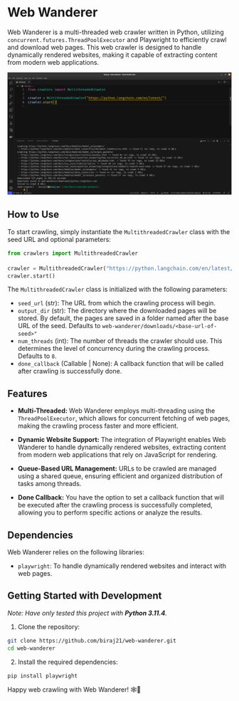 # Web Wanderer

Web Wanderer is a multi-threaded web crawler written in Python, utilizing `concurrent.futures.ThreadPoolExecutor` and Playwright to efficiently crawl and download web pages. This web crawler is designed to handle dynamically rendered websites, making it capable of extracting content from modern web applications.

![Screenshot](images/ss.png)

## How to Use

To start crawling, simply instantiate the `MultithreadedCrawler` class with the seed URL and optional parameters:

```python
from crawlers import MultithreadedCrawler

crawler = MultithreadedCrawler("https://python.langchain.com/en/latest/")
crawler.start()
```

The `MultithreadedCrawler` class is initialized with the following parameters:

- `seed_url` (str): The URL from which the crawling process will begin.
- `output_dir` (str): The directory where the downloaded pages will be stored. By default, the pages are saved in a folder named after the base URL of the seed. Defaults to `web-wanderer/downloads/<base-url-of-seed>"`
- `num_threads` (int): The number of threads the crawler should use. This determines the level of concurrency during the crawling process. Defaults to `8`.
- `done_callback` (Callable | None): A callback function that will be called after crawling is successfully done.

## Features

- **Multi-Threaded:** Web Wanderer employs multi-threading using the `ThreadPoolExecutor`, which allows for concurrent fetching of web pages, making the crawling process faster and more efficient.

- **Dynamic Website Support:** The integration of Playwright enables Web Wanderer to handle dynamically rendered websites, extracting content from modern web applications that rely on JavaScript for rendering.

- **Queue-Based URL Management:** URLs to be crawled are managed using a shared queue, ensuring efficient and organized distribution of tasks among threads.

- **Done Callback:** You have the option to set a callback function that will be executed after the crawling process is successfully completed, allowing you to perform specific actions or analyze the results.

## Dependencies

Web Wanderer relies on the following libraries:

- `playwright`: To handle dynamically rendered websites and interact with web pages.


## Getting Started with Development

_Note: Have only tested this project with **Python 3.11.4**._

1. Clone the repository:

```bash
git clone https://github.com/biraj21/web-wanderer.git
cd web-wanderer
```

2. Install the required dependencies:

```bash
pip install playwright
```

Happy web crawling with Web Wanderer! 🕸️🚀